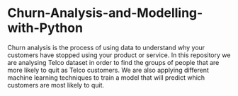 # Churn-Analysis-and-Modelling-with-Python
Churn analysis is the process of using data to understand why your customers have stopped using your product or service. In this repository we are analysing Telco dataset in order to find the groups of people that are more likely to quit as Telco customers. We are also applying different machine learning techniques to train a model that will predict which customers are most likely to quit.  
